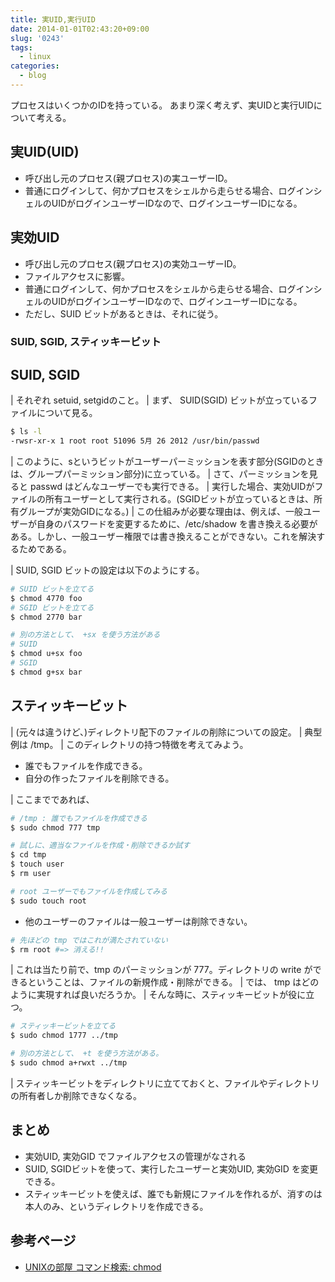 ```yaml
---
title: 実UID,実行UID
date: 2014-01-01T02:43:20+09:00
slug: '0243'
tags:
  - linux
categories:
  - blog
---
```


プロセスはいくつかのIDを持っている。
あまり深く考えず、実UIDと実行UIDについて考える。

## 実UID(UID)

-   呼び出し元のプロセス(親プロセス)の実ユーザーID。
-   普通にログインして、何かプロセスをシェルから走らせる場合、ログインシェルのUIDがログインユーザーIDなので、ログインユーザーIDになる。

## 実効UID

-   呼び出し元のプロセス(親プロセス)の実効ユーザーID。
-   ファイルアクセスに影響。
-   普通にログインして、何かプロセスをシェルから走らせる場合、ログインシェルのUIDがログインユーザーIDなので、ログインユーザーIDになる。
-   ただし、SUID ビットがあるときは、それに従う。

### SUID, SGID, スティッキービット

## SUID, SGID

| それぞれ setuid, setgidのこと。
| まず、 SUID(SGID) ビットが立っているファイルについて見る。

``` sh
$ ls -l
-rwsr-xr-x 1 root root 51096 5月 26 2012 /usr/bin/passwd
```

| このように、sというビットがユーザーパーミッションを表す部分(SGIDのときは、グループパーミッション部分)に立っている。
| さて、パーミッションを見ると passwd はどんなユーザーでも実行できる。
| 実行した場合、実効UIDがファイルの所有ユーザーとして実行される。(SGIDビットが立っているときは、所有グループが実効GIDになる。)
| この仕組みが必要な理由は、例えば、一般ユーザーが自身のパスワードを変更するために、/etc/shadow
  を書き換える必要がある。しかし、一般ユーザー権限では書き換えることができない。これを解決するためである。

| SUID, SGID ビットの設定は以下のようにする。

``` sh
# SUID ビットを立てる
$ chmod 4770 foo
# SGID ビットを立てる
$ chmod 2770 bar

# 別の方法として、 +sx を使う方法がある
# SUID
$ chmod u+sx foo
# SGID
$ chmod g+sx bar
```

## スティッキービット

| (元々は違うけど、)ディレクトリ配下のファイルの削除についての設定。
| 典型例は /tmp。
| このディレクトリの持つ特徴を考えてみよう。

-   誰でもファイルを作成できる。
-   自分の作ったファイルを削除できる。

| ここまでであれば、

``` sh
# /tmp : 誰でもファイルを作成できる
$ sudo chmod 777 tmp

# 試しに、適当なファイルを作成・削除できるか試す
$ cd tmp
$ touch user
$ rm user

# root ユーザーでもファイルを作成してみる
$ sudo touch root
```

-   他のユーザーのファイルは一般ユーザーは削除できない。

``` sh
# 先ほどの tmp ではこれが満たされていない
$ rm root #=> 消える!!
```

| これは当たり前で、tmp のパーミッションが 777。ディレクトリの write
  ができるということは、ファイルの新規作成・削除ができる。
| では、 tmp はどのように実現すれば良いだろうか。
| そんな時に、スティッキービットが役に立つ。

``` sh
# スティッキービットを立てる
$ sudo chmod 1777 ../tmp

# 別の方法として、 +t を使う方法がある。
$ sudo chmod a+rwxt ../tmp
```

| スティッキービットをディレクトリに立てておくと、ファイルやディレクトリの所有者しか削除できなくなる。

## まとめ

-   実効UID, 実効GID でファイルアクセスの管理がなされる
-   SUID, SGIDビットを使って、実行したユーザーと実効UID, 実効GID
    を変更できる。
-   スティッキービットを使えば、誰でも新規にファイルを作れるが、消すのは本人のみ、というディレクトリを作成できる。

## 参考ページ

-   [UNIXの部屋 コマンド検索:
    chmod](http://x68000.q-e-d.net/~68user/unix/pickup?chmod)
